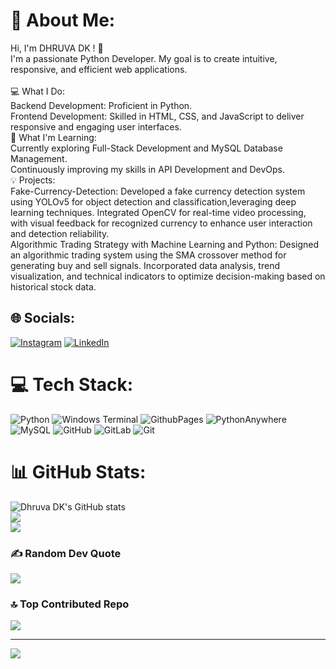 # 💫 About Me:
Hi, I'm DHRUVA DK ! 👋<br>I'm a passionate Python Developer. My goal is to create intuitive, responsive, and efficient web applications.<br><br>💻 What I Do:<br>Backend Development: Proficient in Python.<br>Frontend Development: Skilled in HTML, CSS, and JavaScript to deliver responsive and engaging user interfaces.<br>🌱 What I'm Learning:<br>Currently exploring Full-Stack Development and MySQL Database Management.<br>Continuously improving my skills in API Development and DevOps.<br>💡 Projects:<br>Fake-Currency-Detection: Developed a fake currency detection system using YOLOv5 for object detection and classification,leveraging deep learning techniques. Integrated OpenCV for real-time video processing, with visual feedback for recognized currency to enhance user interaction and detection reliability.<br>Algorithmic Trading Strategy with Machine Learning and Python: Designed an algorithmic trading system using the SMA crossover method for generating buy and sell signals. Incorporated data analysis, trend visualization, and technical indicators to optimize decision-making based on historical stock data.

## 🌐 Socials:
[![Instagram](https://img.shields.io/badge/Instagram-%23E4405F.svg?logo=Instagram&logoColor=white)](https://www.instagram.com/dhruva_gowda_714) [![LinkedIn](https://img.shields.io/badge/LinkedIn-%230077B5.svg?logo=linkedin&logoColor=white)](https://www.linkedin.com/in/dhruva-dk-7143dk/) 

# 💻 Tech Stack:
 ![Python](https://img.shields.io/badge/python-3670A0?style=for-the-badge&logo=python&logoColor=ffdd54) ![Windows Terminal](https://img.shields.io/badge/Windows%20Terminal-%234D4D4D.svg?style=for-the-badge&logo=windows-terminal&logoColor=white) ![GithubPages](https://img.shields.io/badge/github%20pages-121013?style=for-the-badge&logo=github&logoColor=white) ![PythonAnywhere](https://img.shields.io/badge/pythonanywhere-%232F9FD7.svg?style=for-the-badge&logo=pythonanywhere&logoColor=151515) ![MySQL](https://img.shields.io/badge/mysql-4479A1.svg?style=for-the-badge&logo=mysql&logoColor=white) ![GitHub](https://img.shields.io/badge/github-%23121011.svg?style=for-the-badge&logo=github&logoColor=white) ![GitLab](https://img.shields.io/badge/gitlab-%23181717.svg?style=for-the-badge&logo=gitlab&logoColor=white) ![Git](https://img.shields.io/badge/git-%23F05033.svg?style=for-the-badge&logo=git&logoColor=white)
# 📊 GitHub Stats:
![Dhruva DK's GitHub stats](https://github-readme-stats.vercel.app/https://github.com/DhruvaDK&hide=contribs,prs)<br/>
![](https://github-readme-streak-stats.herokuapp.com/?user=rakshitsharma7&theme=dark&hide_border=false)<br/>
![](https://github-readme-stats.vercel.app/api/top-langs/?username=rakshitsharma7&theme=dark&hide_border=false&include_all_commits=false&count_private=true&layout=compact)

### ✍️ Random Dev Quote
![](https://quotes-github-readme.vercel.app/api?type=horizontal&theme=radical)

### 🔝 Top Contributed Repo
![](https://github-contributor-stats.vercel.app/api?username=rakshitsharma7&limit=5&theme=dark&combine_all_yearly_contributions=true)

---
[![](https://visitcount.itsvg.in/api?id=rakshitsharma7&icon=0&color=0)](https://visitcount.itsvg.in)

<!-- Proudly created with GPRM ( https://gprm.itsvg.in ) -->
